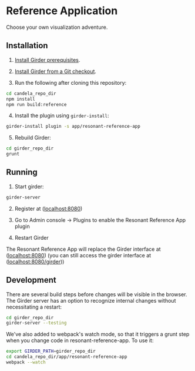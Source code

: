 # Reference Application

Choose your own visualization adventure.

## Installation

1. [Install Girder prerequisites](http://girder.readthedocs.org/en/latest/prerequisites.html).

2. [Install Girder from a Git checkout](http://girder.readthedocs.org/en/latest/installation.html#install-from-git-checkout).

3. Run the following after cloning this repository:

  ```bash
  cd candela_repo_dir
  npm install
  npm run build:reference
  ```

4. Install the plugin using `girder-install`:

  ```bash
  girder-install plugin -s app/resonant-reference-app
  ```

5. Rebuild Girder:

  ```bash
  cd girder_repo_dir
  grunt
  ```

## Running

1. Start girder:

  ```bash
  girder-server
  ```

2. Register at ([localhost:8080](http://localhost:8080))

3. Go to Admin console -> Plugins to enable the Resonant Reference App plugin

4. Restart Girder

The Resonant Reference App will replace the Girder interface at ([localhost:8080](http://localhost:8080))
(you can still access the girder interface at ([localhost:8080/girder](http://localhost:8080/girder)))

## Development

There are several build steps before changes will
be visible in the browser. The Girder server has an option
to recognize internal changes without necessitating a restart:

  ```bash
  cd girder_repo_dir
  girder-server --testing
  ```

We've also added to webpack's watch mode, so that it triggers
a grunt step when you change code in resonant-reference-app. To
use it:

  ```bash
  export GIRDER_PATH=girder_repo_dir
  cd candela_repo_dir/app/resonant-reference-app
  webpack --watch
  ```
